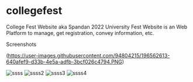 # collegefest
College Fest Website aka Spandan 2022 University Fest Website is an Web Platform to manage, get registration, convey information, etc.

Screenshots

(https://user-images.githubusercontent.com/94804215/196562613-640afef9-d33b-4e5a-adfb-3bcf026c4794.PNG)




![ssss](https://user-images.githubusercontent.com/94804215/196562707-a990530a-8166-48da-97b5-f2658fe108a5.PNG)
![ssss2](https://user-images.githubusercontent.com/94804215/196562715-73f2241a-cc7a-43db-8930-995b7dc9c3d2.PNG)
![ssss3](https://user-images.githubusercontent.com/94804215/196562719-aa7d921f-a09b-49ce-b615-e93529ea0301.PNG)
![ssss4](https://user-images.githubusercontent.com/94804215/196562720-576d44a7-5c94-44f0-a682-232c92a939b2.PNG)
